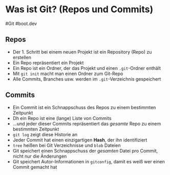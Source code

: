 # Was ist Git? (Repos und Commits)

#Git #boot.dev

## Repos
- Der 1. Schritt bei einem neuen Projekt ist ein Repository (Repo) zu erstellen
- Ein Repo repräsentiert ein Projekt
- Ein Repo ist ein Ordner, der das Projekt und einen `.git`-Ordner enthält
- Mit `git init` macht man einen Ordner zum Git-Repo
- Alle Commits, Branches usw. werden im `.git`-Verzeichnis gespeichert

## Commits
- Ein Commit ist ein Schnappschuss des Repos zu einem bestimmten Zeitpunkt
- Dh ein Repo ist eine (lange) Liste von Commits
- ...und jeder dieser Commits repräsentiert das _gesamte_ Repo zu einem bestimmten Zeitpunkt
- `git log` zeigt diese Historie an
- Jeder Commit hat einen einzigartigen __Hash__, der ihn identifiziert
- `tree` heißen bei Git Verzeichnisse und `blob` Dateien
- Git speichert einen Schnappschuss der _gesamten_ Datei pro Commit, nicht nur die Änderungen
- Git speichert Autor-Informationen in `gitconfig`, damit es weiß wer einen Commit gemacht hat
